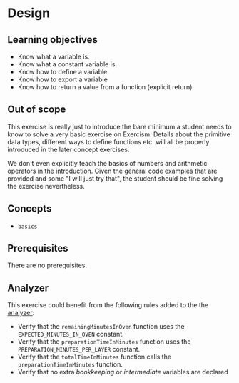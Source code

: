# Design

## Learning objectives

- Know what a variable is.
- Know what a constant variable is.
- Know how to define a variable.
- Know how to export a variable
- Know how to return a value from a function (explicit return).

## Out of scope

This exercise is really just to introduce the bare minimum a student needs to know to solve a very basic exercise on Exercism.
Details about the primitive data types, different ways to define functions etc. will all be properly introduced in the later concept exercises.

We don't even explicitly teach the basics of numbers and arithmetic operators in the introduction. Given the general code examples that are provided and some "I will just try that", the student should be fine solving the exercise nevertheless.

## Concepts

- `basics`

## Prerequisites

There are no prerequisites.

## Analyzer

This exercise could benefit from the following rules added to the the [analyzer][analyzer]:

- Verify that the `remainingMinutesInOven` function uses the `EXPECTED_MINUTES_IN_OVEN` constant.
- Verify that the `preparationTimeInMinutes` function uses the `PREPARATION_MINUTES_PER_LAYER` constant.
- Verify that the `totalTimeInMinutes` function calls the `preparationTimeInMinutes` function.
- Verify that no extra _bookkeeping_ or _intermediate_ variables are declared

[analyzer]: https://github.com/exercism/javascript-analyzer

